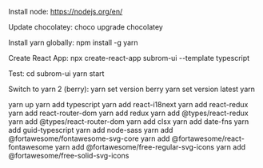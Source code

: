 



Install node:
https://nodejs.org/en/

Update chocolatey:
choco upgrade chocolatey

Install yarn globally:
npm install -g yarn

Create React App:
npx create-react-app subrom-ui --template typescript

Test:
cd subrom-ui
yarn start

Switch to yarn 2 (berry):
yarn set version berry
yarn set version latest
yarn


yarn up
yarn add typescript
yarn add react-i18next
yarn add react-redux
yarn add react-router-dom
yarn add redux
yarn add @types/react-redux
yarn add @types/react-router-dom
yarn add clsx
yarn add date-fns
yarn add guid-typescript
yarn add node-sass
yarn add @fortawesome/fontawesome-svg-core
yarn add @fortawesome/react-fontawesome
yarn add @fortawesome/free-regular-svg-icons
yarn add @fortawesome/free-solid-svg-icons


